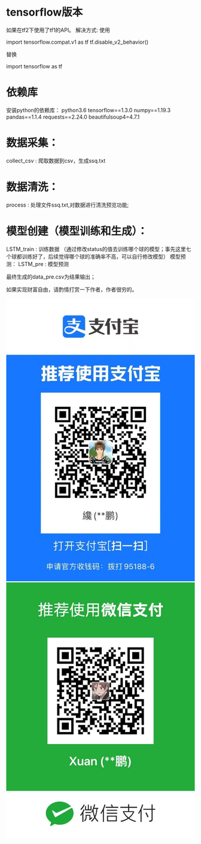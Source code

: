 # tensorflow版本

如果在tf2下使用了tf1的API。
解决方式:
使用

import tensorflow.compat.v1 as tf
tf.disable_v2_behavior()

替换

import tensorflow as tf


# 依赖库

安装python的依赖库：
python3.6
tensorflow==1.3.0
numpy==1.19.3
pandas==1.1.4
requests==2.24.0
beautifulsoup4=4.7.1


# 数据采集：
collect_csv     :   爬取数据到csv，生成ssq.txt





# 数据清洗：
process         :   处理文件ssq.txt,对数据进行清洗预览功能;

# 模型创建（模型训练和生成）：
LSTM_train      :   训练数据
（通过修改status的值去训练哪个球的模型；事先这里七个球都训练好了，后续觉得哪个球的准确率不高，可以自行修改模型）
模型预测：
LSTM_pre        :   模型预测

最终生成的data_pre.csv为结果输出；






如果实现财富自由，请酌情打赏一下作者，作者很穷的。

 ![image](ef7421254938d28b324734b6d130eb1.jpg) 
 ![image](b541dae4f200847f33c04c25fdc3912.jpg)


